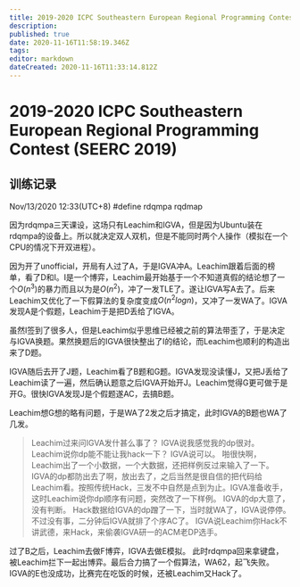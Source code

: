 ```yaml
---
title: 2019-2020 ICPC Southeastern European Regional Programming Contest (SEERC 2019)
description: 
published: true
date: 2020-11-16T11:58:19.346Z
tags: 
editor: markdown
dateCreated: 2020-11-16T11:33:14.812Z
---
```


# 2019-2020 ICPC Southeastern European Regional Programming Contest (SEERC 2019)
## 训练记录

Nov/13/2020 12:33(UTC+8)
\#define rdqmpa rqdmap

因为rdqmpa三天课设，这场只有Leachim和IGVA，但是因为Ubuntu装在rdqmpa的设备上。所以就决定双人双机，但是不能同时两个人操作（模拟在一个CPU的情况下开双进程）。

因为开了unofficial，开局有人过了A，于是IGVA冲A。Leachim跟着后面的榜单，看了D和I。I是一个博弈，Leachim最开始基于一个不知道真假的结论想了一个$O(n^3)$的暴力而且以为是$O(n^2)$，冲了一发TLE了。遂让IGVA写A去了。后来Leachim又优化了一下假算法的复杂度变成$O(n^2logn)$，又冲了一发WA了。IGVA发现A是个假题，Leachim于是把D丢给了IGVA。

虽然I签到了很多人，但是Leachim似乎思维已经被之前的算法带歪了，于是决定与IGVA换题。果然换题后的IGVA很快整出了I的结论，而Leachim也顺利的构造出来了D题。

IGVA随后去开了J题，Leachim看了B题和G题。IGVA发现没读懂J，又把J丢给了Leachim读了一遍，然后确认题意之后IGVA开始开J。Leachim觉得G更可做于是开G。很快IGVA发现J是个假题遂AC，去搞B题。

Leachim想G想的略有问题，于是WA了2发之后才搞定，此时IGVA的B题也WA了几发。

>Leachim过来问IGVA发什甚么事了？
IGVA说我感觉我的dp很对。
Leachim说你dp能不能让我hack一下？
IGVA说可以。
啪很快啊，Leachim出了一个小数据，一个大数据，还把样例反过来输入了一下。
IGVA的dp都防出去了啊，放出去了，之后当然是很自信的把代码给Leachim看。按照传统Hack，三发不中自然是点到为止。IGVA准备收手，这时Leachim说你dp顺序有问题，突然改了一下样例。
IGVA的dp大意了，没有判断。
Hack数据给IGVA的dp蹭了一下，当时就WA了，IGVA说停停。
不过没有事，二分钟后IGVA就排了个序AC了。
IGVA说Leachim你Hack不讲武德，来Hack，来偷袭IGVA研一的ACM老DP选手。

过了B之后，Leachim去做F博弈，IGVA去做E模拟。
此时rdqmpa回来拿键盘，被Leachim拦下一起出博弈。最后合力搞了一个假算法，WA62，起飞失败。
IGVA的E也没成功，比赛完在吃饭的时候，还被Leachim又Hack了。